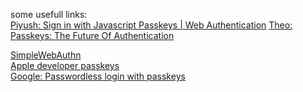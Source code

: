 some usefull links:\
[Piyush: Sign in with Javascript Passkeys | Web Authentication](https://youtu.be/O3j73J_LKE0?si=gIItiP0sBPjUYNQh)
[Theo: Passkeys: The Future Of Authentication](https://youtu.be/pK3AtW7Ov90?si=jj6sHEC5Q91OlKP-)

[SimpleWebAuthn](https://simplewebauthn.dev/docs/packages/server#2-verify-authentication-response)\
[Apple developer passkeys](https://developer.apple.com/passkeys/)\
[Google: Passwordless login with passkeys](https://developers.google.com/identity/passkeys/)

